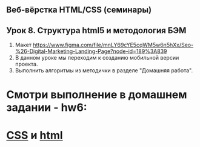 ## Веб-вёрстка HTML/CSS (семинары)
## Урок 8. Структура html5 и методология БЭМ
1. Макет https://www.figma.com/file/mnLY69cYE5cqWM5w6n5hXx/Seo-%26-Digital-Marketing-Landing-Page?node-id=189%3A839
2. В данном уроке мы переходим к созданию мобильной версии проекта.
3. Выполнить алгоритмы из методички в разделе "Домашняя работа".

# Cмотри выполнение в домашнем задании - hw6:

# [CSS](/Homeworks/hw6/style.css) и [html](/Homeworks/hw6/index.html)